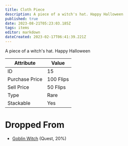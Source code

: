 ```yaml
---
title: Cloth Piece
description: A piece of a witch's hat. Happy Halloween
published: true
date: 2023-08-21T05:23:03.185Z
tags: items
editor: markdown
dateCreated: 2023-02-17T06:41:39.221Z
---
```


A piece of a witch's hat. Happy Halloween

|Attribute|Value|
|-|-|
|ID|15|
|Purchase Price|100 Flips|
|Sell Price|50 Flips|
|Type|Rare|
|Stackable|Yes|


# Dropped From
 * [Goblin Witch](/monsters/goblin-witch) (Quest, 20%)
